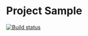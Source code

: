 # Project Sample
[![Build status](https://ci.appveyor.com/api/projects/status/bew3851hdesgkv8a?svg=true)](https://ci.appveyor.com/project/pachimar1/aqa3)
